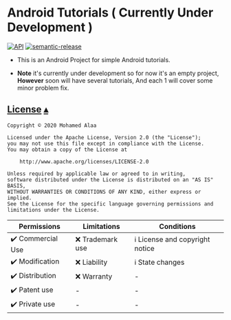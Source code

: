 # Android Tutorials ( Currently Under Development )

[![API](https://img.shields.io/badge/API-21%2B-blue.svg?style=flat)](https://android-arsenal.com/api?level=21) [![semantic-release](https://img.shields.io/badge/%20%20%F0%9F%93%A6%F0%9F%9A%80-semantic--release-e10079.svg)](https://github.com/semantic-release/semantic-release)

- This is an Android Project for simple Android tutorials.

- **Note** it's currently under development so for now it's an empty project,
**However** soon will have several tutorials, And each 1 will cover some minor problem fix.

## [License](https://github.com/MohamedAlaaEldin636/Line-Text/blob/master/LICENSE) [▴](#contents-)

```
Copyright © 2020 Mohamed Alaa

Licensed under the Apache License, Version 2.0 (the "License");
you may not use this file except in compliance with the License.
You may obtain a copy of the License at

    http://www.apache.org/licenses/LICENSE-2.0

Unless required by applicable law or agreed to in writing,
software distributed under the License is distributed on an "AS IS" BASIS,
WITHOUT WARRANTIES OR CONDITIONS OF ANY KIND, either express or implied.
See the License for the specific language governing permissions and limitations under the License.
```

| Permissions         | Limitations           | Conditions   |
| ------------------- | --------------------- | ----------- |
| :heavy_check_mark: Commercial Use | :x: Trademark use | :information_source: License and copyright notice |
| :heavy_check_mark: Modification | :x: Liability | :information_source: State changes |
| :heavy_check_mark: Distribution | :x: Warranty | - |
| :heavy_check_mark: Patent use | - | - |
| :heavy_check_mark: Private use | - | - |
